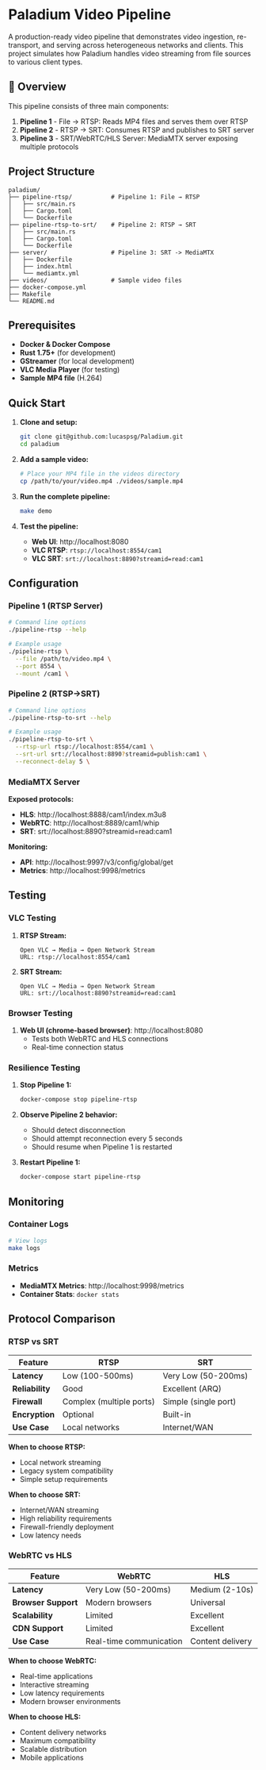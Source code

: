 # Paladium Video Pipeline

A production-ready video pipeline that demonstrates video ingestion, re-transport, and serving across heterogeneous networks and clients. This project simulates how Paladium handles video streaming from file sources to various client types.

## 🎯 Overview

This pipeline consists of three main components:

1. **Pipeline 1** - File → RTSP: Reads MP4 files and serves them over RTSP
2. **Pipeline 2** - RTSP → SRT: Consumes RTSP and publishes to SRT server
3. **Pipeline 3** - SRT/WebRTC/HLS Server: MediaMTX server exposing multiple protocols

## Project Structure

```
paladium/
├── pipeline-rtsp/           # Pipeline 1: File → RTSP
│   ├── src/main.rs
│   ├── Cargo.toml
│   └── Dockerfile
├── pipeline-rtsp-to-srt/    # Pipeline 2: RTSP → SRT
│   ├── src/main.rs
│   ├── Cargo.toml
│   └── Dockerfile
├── server/                  # Pipeline 3: SRT -> MediaMTX
│   ├── Dockerfile
│   ├── index.html
│   └── mediamtx.yml
├── videos/                  # Sample video files
├── docker-compose.yml
├── Makefile
└── README.md
```

## Prerequisites

- **Docker & Docker Compose**
- **Rust 1.75+** (for development)
- **GStreamer** (for local development)
- **VLC Media Player** (for testing)
- **Sample MP4 file** (H.264)

## Quick Start

1. **Clone and setup:**
   ```bash
   git clone git@github.com:lucaspsg/Paladium.git
   cd paladium
   ```

2. **Add a sample video:**
   ```bash
   # Place your MP4 file in the videos directory
   cp /path/to/your/video.mp4 ./videos/sample.mp4
   ```

3. **Run the complete pipeline:**
   ```bash
   make demo
   ```

4. **Test the pipeline:**
   - **Web UI**: http://localhost:8080
   - **VLC RTSP**: `rtsp://localhost:8554/cam1`
   - **VLC SRT**: `srt://localhost:8890?streamid=read:cam1`

## Configuration

### Pipeline 1 (RTSP Server)

```bash
# Command line options
./pipeline-rtsp --help

# Example usage
./pipeline-rtsp \
  --file /path/to/video.mp4 \
  --port 8554 \
  --mount /cam1 \
```

### Pipeline 2 (RTSP→SRT)

```bash
# Command line options
./pipeline-rtsp-to-srt --help

# Example usage
./pipeline-rtsp-to-srt \
  --rtsp-url rtsp://localhost:8554/cam1 \
  --srt-url srt://localhost:8890?streamid=publish:cam1 \
  --reconnect-delay 5 \
```

### MediaMTX Server

**Exposed protocols:**
- **HLS**: http://localhost:8888/cam1/index.m3u8
- **WebRTC**: http://localhost:8889/cam1/whip
- **SRT**: srt://localhost:8890?streamid=read:cam1

**Monitoring:**
- **API**: http://localhost:9997/v3/config/global/get
- **Metrics**: http://localhost:9998/metrics

## Testing

### VLC Testing

1. **RTSP Stream:**
   ```
   Open VLC → Media → Open Network Stream
   URL: rtsp://localhost:8554/cam1
   ```

2. **SRT Stream:**
   ```
   Open VLC → Media → Open Network Stream
   URL: srt://localhost:8890?streamid=read:cam1
   ```

### Browser Testing

1. **Web UI (chrome-based browser)**: http://localhost:8080
   - Tests both WebRTC and HLS connections
   - Real-time connection status

### Resilience Testing

1. **Stop Pipeline 1:**
   ```bash
   docker-compose stop pipeline-rtsp
   ```

2. **Observe Pipeline 2 behavior:**
   - Should detect disconnection
   - Should attempt reconnection every 5 seconds
   - Should resume when Pipeline 1 is restarted

3. **Restart Pipeline 1:**
   ```bash
   docker-compose start pipeline-rtsp
   ```

## Monitoring

### Container Logs

```bash
# View logs
make logs
```

### Metrics

- **MediaMTX Metrics**: http://localhost:9998/metrics
- **Container Stats**: `docker stats`

## Protocol Comparison

### RTSP vs SRT

| Feature | RTSP | SRT |
|---------|------|-----|
| **Latency** | Low (100-500ms) | Very Low (50-200ms) |
| **Reliability** | Good | Excellent (ARQ) |
| **Firewall** | Complex (multiple ports) | Simple (single port) |
| **Encryption** | Optional | Built-in |
| **Use Case** | Local networks | Internet/WAN |

**When to choose RTSP:**
- Local network streaming
- Legacy system compatibility
- Simple setup requirements

**When to choose SRT:**
- Internet/WAN streaming
- High reliability requirements
- Firewall-friendly deployment
- Low latency needs

### WebRTC vs HLS

| Feature | WebRTC | HLS |
|---------|--------|-----|
| **Latency** | Very Low (50-200ms) | Medium (2-10s) |
| **Browser Support** | Modern browsers | Universal |
| **Scalability** | Limited | Excellent |
| **CDN Support** | Limited | Excellent |
| **Use Case** | Real-time communication | Content delivery |

**When to choose WebRTC:**
- Real-time applications
- Interactive streaming
- Low latency requirements
- Modern browser environments

**When to choose HLS:**
- Content delivery networks
- Maximum compatibility
- Scalable distribution
- Mobile applications

